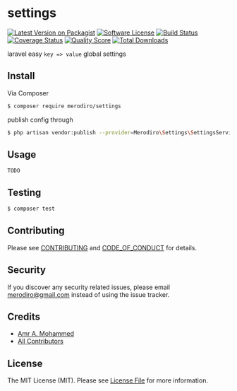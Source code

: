 # settings

[![Latest Version on Packagist][ico-version]][link-packagist]
[![Software License][ico-license]](LICENSE.md)
[![Build Status][ico-travis]][link-travis]
[![Coverage Status][ico-scrutinizer]][link-scrutinizer]
[![Quality Score][ico-code-quality]][link-code-quality]
[![Total Downloads][ico-downloads]][link-downloads]

laravel easy `key => value` global settings

## Install

Via Composer

``` bash
$ composer require merodiro/settings
```
publish config through
```bash
$ php artisan vendor:publish --provider=Merodiro\Settings\SettingsServiceProvider
```
## Usage

`TODO`

## Testing

``` bash
$ composer test
```

## Contributing

Please see [CONTRIBUTING](CONTRIBUTING.md) and [CODE_OF_CONDUCT](CODE_OF_CONDUCT.md) for details.

## Security

If you discover any security related issues, please email merodiro@gmail.com instead of using the issue tracker.

## Credits

- [Amr A. Mohammed][link-author]
- [All Contributors][link-contributors]

## License

The MIT License (MIT). Please see [License File](LICENSE.md) for more information.

[ico-version]: https://img.shields.io/packagist/v/merodiro/settings.svg?style=flat-square
[ico-license]: https://img.shields.io/badge/license-MIT-brightgreen.svg?style=flat-square
[ico-travis]: https://img.shields.io/travis/merodiro/settings/master.svg?style=flat-square
[ico-scrutinizer]: https://img.shields.io/scrutinizer/coverage/g/merodiro/settings.svg?style=flat-square
[ico-code-quality]: https://img.shields.io/scrutinizer/g/merodiro/settings.svg?style=flat-square
[ico-downloads]: https://img.shields.io/packagist/dt/merodiro/settings.svg?style=flat-square

[link-packagist]: https://packagist.org/packages/merodiro/settings
[link-travis]: https://travis-ci.org/merodiro/settings
[link-scrutinizer]: https://scrutinizer-ci.com/g/merodiro/settings/code-structure
[link-code-quality]: https://scrutinizer-ci.com/g/merodiro/settings
[link-downloads]: https://packagist.org/packages/merodiro/settings
[link-author]: https://github.com/merodiro
[link-contributors]: ../../contributors